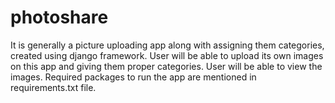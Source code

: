 # photoshare
It is generally a picture uploading app along with assigning them categories, created using django framework. User will be able to upload its own images on this app and giving them proper categories. User will be able to view the images. Required packages to run the app are mentioned in requirements.txt file.
